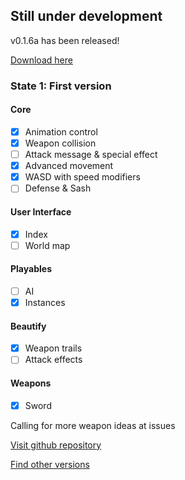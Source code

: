 ## Still under development

v0.1.6a has been released!

[Download here](https://github.com/LAWArthur/AtomEra/archive/v0.1.6a.zip)

### State 1: First version

#### Core

- [x] Animation control
- [x] Weapon collision
- [ ] Attack message & special effect
- [x] Advanced movement
 - [x] WASD with speed modifiers
 - [ ] Defense & Sash

#### User Interface

- [x] Index
- [ ] World map

#### Playables

- [ ] AI
- [x] Instances

#### Beautify

- [x] Weapon trails
- [ ] Attack effects

#### Weapons

- [x] Sword

Calling for more weapon ideas at issues

[Visit github repository](https://github.com/LAWArthur/AtomEra/)

[Find other versions](https://github.com/LAWArthur/AtomEra/releases/)